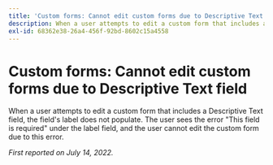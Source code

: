 ```yaml
---
title: 'Custom forms: Cannot edit custom forms due to Descriptive Text field'
description: When a user attempts to edit a custom form that includes a Descriptive Text field, the field's label does not populate. The user sees the error This field is required under the label field, and the user cannot edit the custom form due to this error.
exl-id: 68362e38-26a4-456f-92bd-8602c15a4558
---
```

# Custom forms: Cannot edit custom forms due to Descriptive Text field

When a user attempts to edit a custom form that includes a Descriptive Text field, the field's label does not populate. The user sees the error "This field is required" under the label field, and the user cannot edit the custom form due to this error.

_First reported on July 14, 2022._
